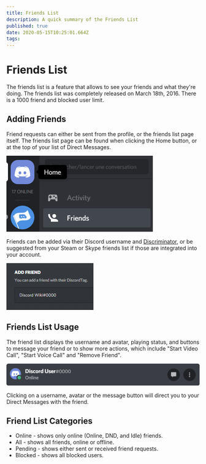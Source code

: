```yaml
---
title: Friends List
description: A quick summary of the Friends List
published: true
date: 2020-05-15T10:25:01.664Z
tags: 
---
```


# Friends List
The friends list is a feature that allows to see your friends and what they're doing. The friends list was completely released on March 18th, 2016. There is a 1000 friend and blocked user limit.

## Adding Friends
Friend requests can either be sent from the profile, or the friends list page itself. The friends list page can be found when clicking the Home button, or at the top of your list of Direct Messages. 

![Home](/uploads/friends-list/home.png)

Friends can be added via their Discord username and [Discriminator](https://discordia.me/discriminator), or be suggested from your Steam or Skype friends list if those are integrated into your account. 

![Adding A Friend](/uploads/friends-list/adding-a-friend.png)

## Friends List Usage
The friend list displays the username and avatar, playing status, and buttons to message your friend or to show more actions, which include "Start Video Call", "Start Voice Call" and "Remove Friend". 

![Friend in list](/uploads/friends-list/new-friends-list.png)

Clicking on a username, avatar or the message button will direct you to your Direct Messages with the friend.

## Friend List Categories

* Online - shows only online (Online, DND, and Idle) friends.
* All - shows all friends, online or offline.
* Pending - shows either sent or received friend requests.
* Blocked - shows all blocked users.